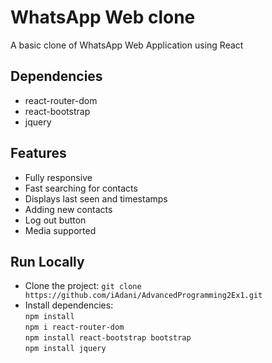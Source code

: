# WhatsApp Web clone
A basic clone of WhatsApp Web Application using React

## Dependencies
* react-router-dom
* react-bootstrap
* jquery

## Features
* Fully responsive
* Fast searching for contacts
* Displays last seen and timestamps
* Adding new contacts
* Log out button
* Media supported

## Run Locally
* Clone the project:
`git clone https://github.com/iAdani/AdvancedProgramming2Ex1.git`
* Install dependencies:  
`npm install`  
`npm i react-router-dom`  
`npm install react-bootstrap bootstrap`  
`npm install jquery`